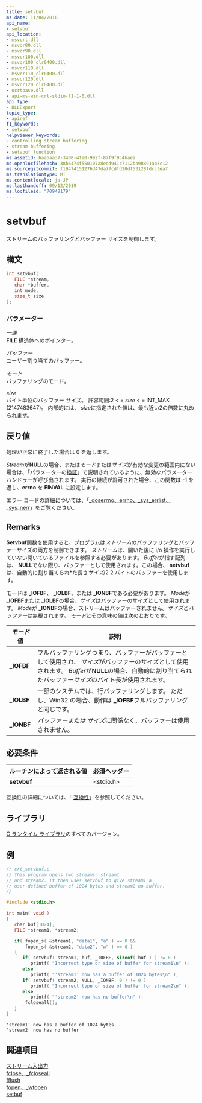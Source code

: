 ```yaml
---
title: setvbuf
ms.date: 11/04/2016
api_name:
- setvbuf
api_location:
- msvcrt.dll
- msvcr80.dll
- msvcr90.dll
- msvcr100.dll
- msvcr100_clr0400.dll
- msvcr110.dll
- msvcr110_clr0400.dll
- msvcr120.dll
- msvcr120_clr0400.dll
- ucrtbase.dll
- api-ms-win-crt-stdio-l1-1-0.dll
api_type:
- DLLExport
topic_type:
- apiref
f1_keywords:
- setvbuf
helpviewer_keywords:
- controlling stream buffering
- stream buffering
- setvbuf function
ms.assetid: 6aa5aa37-3408-4fa0-992f-87f9f9c4baea
ms.openlocfilehash: 38b6474f550107a8edd941c7112ba98891ab3c12
ms.sourcegitcommit: f19474151276d47da77cdfd20df53128fdcc3ea7
ms.translationtype: MT
ms.contentlocale: ja-JP
ms.lasthandoff: 09/12/2019
ms.locfileid: "70948179"
---
```

# <a name="setvbuf"></a>setvbuf

ストリームのバッファリングとバッファー サイズを制御します。

## <a name="syntax"></a>構文

```C
int setvbuf(
   FILE *stream,
   char *buffer,
   int mode,
   size_t size
);
```

### <a name="parameters"></a>パラメーター

*一連*<br/>
**FILE** 構造体へのポインター。

*バッファー*<br/>
ユーザー割り当てのバッファー。

*モード*<br/>
バッファリングのモード。

*size*<br/>
バイト単位のバッファー サイズ。 許容範囲:2 < = *size* < = INT_MAX (2147483647)。 内部的には、 *size*に指定された値は、最も近い2の倍数に丸められます。

## <a name="return-value"></a>戻り値

処理が正常に終了した場合は 0 を返します。

*Stream*が**NULL**の場合、または*モード*または*サイズ*が有効な変更の範囲内にない場合は、「パラメーターの[検証](../../c-runtime-library/parameter-validation.md)」で説明されているように、無効なパラメーターハンドラーが呼び出されます。 実行の継続が許可された場合、この関数は -1 を返し、**errno** を **EINVAL** に設定します。

エラー コードの詳細については、「[_doserrno、errno、_sys_errlist、_sys_nerr](../../c-runtime-library/errno-doserrno-sys-errlist-and-sys-nerr.md)」をご覧ください。

## <a name="remarks"></a>Remarks

**Setvbuf**関数を使用すると、プログラムは*ストリーム*のバッファリングとバッファーサイズの両方を制御できます。 *ストリーム*は、開いた後に i/o 操作を実行していない開いているファイルを参照する必要があります。 *Buffer*が指す配列は、 **NULL**でない限り、バッファーとして使用されます。この場合、 **setvbuf**は、自動的に割り当てられ\*た長さ*サイズ*/2 2 バイトのバッファーを使用します。

モードは **_IOFBF**、 **_IOLBF**、または **_IONBF**である必要があります。 *Mode*が **_IOFBF**または **_IOLBF**の場合、*サイズ*はバッファーのサイズとして使用されます。 *Mode*が **_IONBF**の場合、ストリームはバッファーされません。*サイズ*と*バッファー*は無視されます。 *モード*とその意味の値は次のとおりです。

|*モード*値|説明|
|-|-|
| **_IOFBF** | フルバッファリングつまり、バッファーがバッファーとして使用さ*れ、* *サイズ*がバッファーのサイズとして使用されます。 *Buffer*が**NULL**の場合、自動的に割り当てられたバッファー*サイズ*のバイト長が使用されます。 |
| **_IOLBF** | 一部のシステムでは、行バッファリングします。 ただし、Win32 の場合、動作は **_IOFBF**フルバッファリングと同じです。 |
| **_IONBF** | *バッファーまたは* *サイズ*に関係なく、バッファーは使用されません。 |

## <a name="requirements"></a>必要条件

|ルーチンによって返される値|必須ヘッダー|
|-------------|---------------------|
|**setvbuf**|\<stdio.h>|

互換性の詳細については、「 [互換性](../../c-runtime-library/compatibility.md)」を参照してください。

## <a name="libraries"></a>ライブラリ

[C ランタイム ライブラリ](../../c-runtime-library/crt-library-features.md)のすべてのバージョン。

## <a name="example"></a>例

```C
// crt_setvbuf.c
// This program opens two streams: stream1
// and stream2. It then uses setvbuf to give stream1 a
// user-defined buffer of 1024 bytes and stream2 no buffer.
//

#include <stdio.h>

int main( void )
{
   char buf[1024];
   FILE *stream1, *stream2;

   if( fopen_s( &stream1, "data1", "a" ) == 0 &&
       fopen_s( &stream2, "data2", "w" ) == 0 )
   {
      if( setvbuf( stream1, buf, _IOFBF, sizeof( buf ) ) != 0 )
         printf( "Incorrect type or size of buffer for stream1\n" );
      else
         printf( "'stream1' now has a buffer of 1024 bytes\n" );
      if( setvbuf( stream2, NULL, _IONBF, 0 ) != 0 )
         printf( "Incorrect type or size of buffer for stream2\n" );
      else
         printf( "'stream2' now has no buffer\n" );
      _fcloseall();
   }
}
```

```Output
'stream1' now has a buffer of 1024 bytes
'stream2' now has no buffer
```

## <a name="see-also"></a>関連項目

[ストリーム入出力](../../c-runtime-library/stream-i-o.md)<br/>
[fclose、_fcloseall](fclose-fcloseall.md)<br/>
[fflush](fflush.md)<br/>
[fopen、_wfopen](fopen-wfopen.md)<br/>
[setbuf](setbuf.md)<br/>
